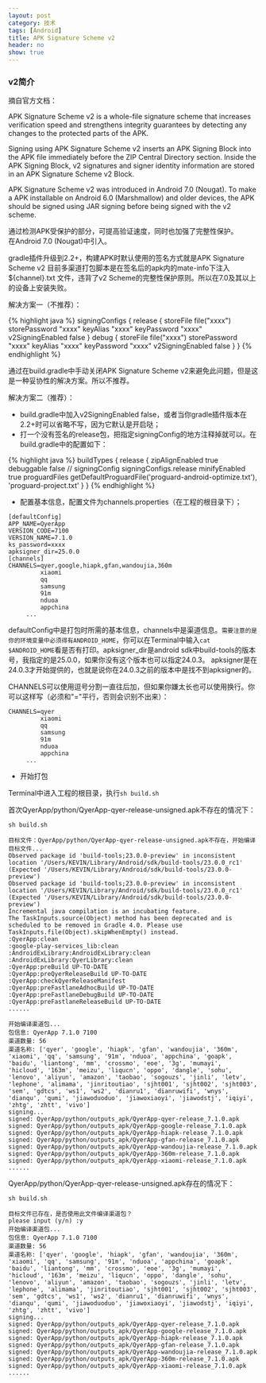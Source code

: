 ```yaml
---
layout: post
category: 技术
tags: [Android]
title: APK Signature Scheme v2
header: no
show: true
---
```


### v2简介

摘自官方文档：  
<en>
<p>APK Signature Scheme v2 is a whole-file signature scheme that increases verification speed and strengthens integrity guarantees by detecting any changes to the protected parts of the APK.</p>

<p>Signing using APK Signature Scheme v2 inserts an APK Signing Block into the APK file immediately before the ZIP Central Directory section. Inside the APK Signing Block, v2 signatures and signer identity information are stored in an APK Signature Scheme v2 Block.</p>

<p>APK Signature Scheme v2 was introduced in Android 7.0 (Nougat). To make a APK installable on Android 6.0 (Marshmallow) and older devices, the APK should be signed using JAR signing before being signed with the v2 scheme.</p>
</en>

通过检测APK受保护的部分，可提高验证速度，同时也加强了完整性保护。  
在Android 7.0 (Nougat)中引入。

gradle插件升级到2.2+，构建APK时默认使用的签名方式就是APK Signature Scheme v2
目前多渠道打包脚本是在签名后的apk内的mate-info下注入${channel}.txt 文件，违背了v2 Scheme的完整性保护原则。所以在7.0及其以上的设备上安装失败。

解决方案一（不推荐）：

{% highlight java %}
signingConfigs {
       release {
           storeFile file("xxxx")
           storePassword "xxxx"
           keyAlias "xxxx"
           keyPassword "xxxx"
           v2SigningEnabled false
       }
       debug {
           storeFile file("xxxx")
           storePassword "xxxx"
           keyAlias "xxxx"
           keyPassword "xxxx"
           v2SigningEnabled false
       }
   }
{% endhighlight %}

通过在build.gradle中手动关闭APK Signature Scheme v2来避免此问题，但是这是一种妥协性的解决方案。所以不推荐。

解决方案二（推荐）：

* build.gradle中加入v2SigningEnabled false，或者当你gradle插件版本在2.2+时可以省略不写，因为它默认是开启哒；  
* 打一个没有签名的release包，把指定signingConfig的地方注释掉就可以。在build.gradle中的配置如下：  

{% highlight java %}
buildTypes {
    release {
	zipAlignEnabled true
	debuggable false
	// signingConfig signingConfigs.release
	minifyEnabled true
	proguardFiles getDefaultProguardFile('proguard-android-optimize.txt'), 'proguard-project.txt'
    }
}
{% endhighlight %}

* 配置基本信息，配置文件为channels.properties（在工程的根目录下）；

```
[defaultConfig]
APP_NAME=QyerApp
VERSION_CODE=7100
VERSION_NAME=7.1.0
ks_password=xxxx
apksigner_dir=25.0.0
[channels]
CHANNELS=qyer,google,hiapk,gfan,wandoujia,360m
         xiaomi
         qq
         samsung
         91m
         nduoa
         appchina
	 ...
```

defaultConfig中是打包时所需的基本信息，channels中是渠道信息。`需要注意的是你的环境变量中必须得有ANDROID_HOME`，你可以在Terminal中输入`cat $ANDROID_HOME`看是否有打印。apksigner_dir是android sdk中build-tools的版本号，我指定的是25.0.0，如果你没有这个版本也可以指定24.0.3。
apksigner是在24.0.3才开始提供的，也就是说你在24.0.3之前的版本中是找不到apksigner的。

CHANNELS可以使用逗号分割一直往后加，但如果你嫌太长也可以使用换行。你可以这样写（必须和"="平行，否则会识别不出来）：

```
CHANNELS=qyer
         xiaomi
         qq
         samsung
         91m
         nduoa
         appchina
	 ...
```
* 开始打包

Terminal中进入工程的根目录，执行`sh build.sh`

首次QyerApp/python/QyerApp-qyer-release-unsigned.apk不存在的情况下：

```
sh build.sh

目标文件：QyerApp/python/QyerApp-qyer-release-unsigned.apk不存在，开始编译目标文件...
Observed package id 'build-tools;23.0.0-preview' in inconsistent location '/Users/KEVIN/Library/Android/sdk/build-tools/23.0.0_rc1' (Expected '/Users/KEVIN/Library/Android/sdk/build-tools/23.0.0-preview')
Observed package id 'build-tools;23.0.0-preview' in inconsistent location '/Users/KEVIN/Library/Android/sdk/build-tools/23.0.0_rc1' (Expected '/Users/KEVIN/Library/Android/sdk/build-tools/23.0.0-preview')
Incremental java compilation is an incubating feature.
The TaskInputs.source(Object) method has been deprecated and is scheduled to be removed in Gradle 4.0. Please use TaskInputs.file(Object).skipWhenEmpty() instead.
:QyerApp:clean
:google-play-services_lib:clean
:AndroidExLibrary:AndroidExLibrary:clean
:AndroidExLibrary:QyerLibrary:clean
:QyerApp:preBuild UP-TO-DATE
:QyerApp:preQyerReleaseBuild UP-TO-DATE
:QyerApp:checkQyerReleaseManifest
:QyerApp:preFastlaneAdhocBuild UP-TO-DATE
:QyerApp:preFastlaneDebugBuild UP-TO-DATE
:QyerApp:preFastlaneReleaseBuild UP-TO-DATE
......

开始编译渠道包...
包信息: QyerApp 7.1.0 7100
渠道数量: 56
渠道名称: ['qyer', 'google', 'hiapk', 'gfan', 'wandoujia', '360m', 'xiaomi', 'qq', 'samsung', '91m', 'nduoa', 'appchina', 'goapk', 'baidu', 'liantong', 'mm', 'crossmo', 'eoe', '3g', 'mumayi', 'hicloud', '163m', 'meizu', 'liqucn', 'oppo', 'dangle', 'sohu', 'lenovo', 'aliyun', 'amazon', 'taobao', 'sogouzs', 'jinli', 'letv', 'lephone', 'alimama', 'jinritoutiao', 'sjht001', 'sjht002', 'sjht003', 'sem', 'gdtcs', 'ws1', 'ws2', 'dianru1', 'dianruwifi', 'wnys', 'dianqu', 'qumi', 'jiawoduoduo', 'jiawoxiaoyi', 'jiawodstj', 'iqiyi', 'zhtg', 'zhtt', 'vivo']
signing...
signed: QyerApp/python/outputs_apk/QyerApp-qyer-release_7.1.0.apk
signed: QyerApp/python/outputs_apk/QyerApp-google-release_7.1.0.apk
signed: QyerApp/python/outputs_apk/QyerApp-hiapk-release_7.1.0.apk
signed: QyerApp/python/outputs_apk/QyerApp-gfan-release_7.1.0.apk
signed: QyerApp/python/outputs_apk/QyerApp-wandoujia-release_7.1.0.apk
signed: QyerApp/python/outputs_apk/QyerApp-360m-release_7.1.0.apk
signed: QyerApp/python/outputs_apk/QyerApp-xiaomi-release_7.1.0.apk
......
```

QyerApp/python/QyerApp-qyer-release-unsigned.apk存在的情况下：

```
sh build.sh

目标文件已存在，是否使用此文件编译渠道包？
please input (y/n) :y
开始编译渠道包...
包信息: QyerApp 7.1.0 7100
渠道数量: 56
渠道名称: ['qyer', 'google', 'hiapk', 'gfan', 'wandoujia', '360m', 'xiaomi', 'qq', 'samsung', '91m', 'nduoa', 'appchina', 'goapk', 'baidu', 'liantong', 'mm', 'crossmo', 'eoe', '3g', 'mumayi', 'hicloud', '163m', 'meizu', 'liqucn', 'oppo', 'dangle', 'sohu', 'lenovo', 'aliyun', 'amazon', 'taobao', 'sogouzs', 'jinli', 'letv', 'lephone', 'alimama', 'jinritoutiao', 'sjht001', 'sjht002', 'sjht003', 'sem', 'gdtcs', 'ws1', 'ws2', 'dianru1', 'dianruwifi', 'wnys', 'dianqu', 'qumi', 'jiawoduoduo', 'jiawoxiaoyi', 'jiawodstj', 'iqiyi', 'zhtg', 'zhtt', 'vivo']
signing...
signed: QyerApp/python/outputs_apk/QyerApp-qyer-release_7.1.0.apk
signed: QyerApp/python/outputs_apk/QyerApp-google-release_7.1.0.apk
signed: QyerApp/python/outputs_apk/QyerApp-hiapk-release_7.1.0.apk
signed: QyerApp/python/outputs_apk/QyerApp-gfan-release_7.1.0.apk
signed: QyerApp/python/outputs_apk/QyerApp-wandoujia-release_7.1.0.apk
signed: QyerApp/python/outputs_apk/QyerApp-360m-release_7.1.0.apk
signed: QyerApp/python/outputs_apk/QyerApp-xiaomi-release_7.1.0.apk
......
```
